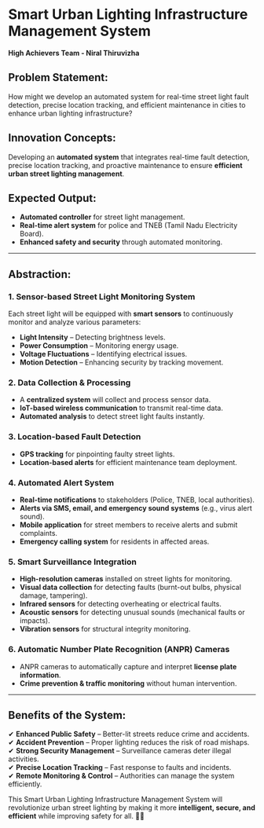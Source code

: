 # **Smart Urban Lighting Infrastructure Management System**  
**High Achievers Team - Niral Thiruvizha**  

## **Problem Statement:**  
How might we develop an automated system for real-time street light fault detection, precise location tracking, and efficient maintenance in cities to enhance urban lighting infrastructure?  

## **Innovation Concepts:**  
Developing an **automated system** that integrates real-time fault detection, precise location tracking, and proactive maintenance to ensure **efficient urban street lighting management**.  

## **Expected Output:**  
- **Automated controller** for street light management.  
- **Real-time alert system** for police and TNEB (Tamil Nadu Electricity Board).  
- **Enhanced safety and security** through automated monitoring.  

---

## **Abstraction:**  

### **1. Sensor-based Street Light Monitoring System**  
Each street light will be equipped with **smart sensors** to continuously monitor and analyze various parameters:  
- **Light Intensity** – Detecting brightness levels.  
- **Power Consumption** – Monitoring energy usage.  
- **Voltage Fluctuations** – Identifying electrical issues.  
- **Motion Detection** – Enhancing security by tracking movement.  

### **2. Data Collection & Processing**  
- A **centralized system** will collect and process sensor data.  
- **IoT-based wireless communication** to transmit real-time data.  
- **Automated analysis** to detect street light faults instantly.  

### **3. Location-based Fault Detection**  
- **GPS tracking** for pinpointing faulty street lights.  
- **Location-based alerts** for efficient maintenance team deployment.  

### **4. Automated Alert System**  
- **Real-time notifications** to stakeholders (Police, TNEB, local authorities).  
- **Alerts via SMS, email, and emergency sound systems** (e.g., virus alert sound).  
- **Mobile application** for street members to receive alerts and submit complaints.  
- **Emergency calling system** for residents in affected areas.  

### **5. Smart Surveillance Integration**  
- **High-resolution cameras** installed on street lights for monitoring.  
- **Visual data collection** for detecting faults (burnt-out bulbs, physical damage, tampering).  
- **Infrared sensors** for detecting overheating or electrical faults.  
- **Acoustic sensors** for detecting unusual sounds (mechanical faults or impacts).  
- **Vibration sensors** for structural integrity monitoring.  

### **6. Automatic Number Plate Recognition (ANPR) Cameras**  
- ANPR cameras to automatically capture and interpret **license plate information**.  
- **Crime prevention & traffic monitoring** without human intervention.  

---

## **Benefits of the System:**  
✔ **Enhanced Public Safety** – Better-lit streets reduce crime and accidents.  
✔ **Accident Prevention** – Proper lighting reduces the risk of road mishaps.  
✔ **Strong Security Management** – Surveillance cameras deter illegal activities.  
✔ **Precise Location Tracking** – Fast response to faults and incidents.  
✔ **Remote Monitoring & Control** – Authorities can manage the system efficiently.  

This Smart Urban Lighting Infrastructure Management System will revolutionize urban street lighting by making it more **intelligent, secure, and efficient** while improving safety for all. 🚦✨

